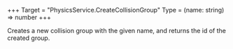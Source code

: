 +++
Target = "PhysicsService.CreateCollisionGroup"
Type = (name: string) => number
+++

Creates a new collision group with the given name, and returns the id of the created group.